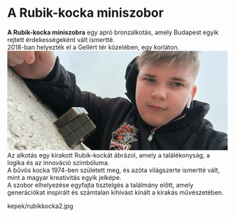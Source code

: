 # A Rubik-kocka miniszobor

**A Rubik-kocka miniszobra** egy apró bronzalkotás, amely Budapest egyik rejtett érdekességeként vált ismertté.  
2018-ban helyezték el a Gellért tér közelében, egy korláton.  
![Rubik-kocka](kepek/rubikkocka2.jpg)
Az alkotás egy kirakott Rubik-kockát ábrázol, amely a találékonyság, a logika és az innováció szimbóluma.  
A bűvös kocka 1974-ben született meg, és azóta világszerte ismertté vált, mint a magyar kreativitás egyik jelképe.  
A szobor elhelyezése egyfajta tisztelgés a találmány előtt, amely generációkat inspirált és számtalan kihívást kínált a kirakás művészetében.


kepek/rubikkocka2.jpg
